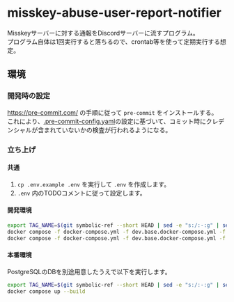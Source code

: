 # misskey-abuse-user-report-notifier
Misskeyサーバーに対する通報をDiscordサーバーに流すプログラム。  
プログラム自体は1回実行すると落ちるので、crontab等を使って定期実行する想定。

## 環境

### 開発時の設定

<https://pre-commit.com/> の手順に従って `pre-commit` をインストールする。  
これにより、[.pre-commit-config.yaml](.pre-commit-config.yaml)の設定に基づいて、コミット時にクレデンシャルが含まれていないかの検査が行われるようになる。

### 立ち上げ

#### 共通

1. `cp .env.example .env` を実行して `.env` を作成します。
2. `.env` 内のTODOコメントに従って設定します。

#### 開発環境

```sh
export TAG_NAME=$(git symbolic-ref --short HEAD | sed -e "s:/:-:g" | sed -e "s/^main$/latest/g")
docker compose -f docker-compose.yml -f dev.base.docker-compose.yml -f dev.docker-compose.yml build
docker compose -f docker-compose.yml -f dev.base.docker-compose.yml -f dev.docker-compose.yml watch
```

#### 本番環境
PostgreSQLのDBを別途用意したうえで以下を実行します。

```sh
export TAG_NAME=$(git symbolic-ref --short HEAD | sed -e "s:/:-:g" | sed -e "s/^main$/latest/g")
docker compose up --build
```
